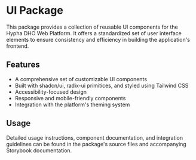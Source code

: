 # UI Package

This package provides a collection of reusable UI components for the Hypha DHO Web Platform. It offers a standardized set of user interface elements to ensure consistency and efficiency in building the application's frontend.

## Features

- A comprehensive set of customizable UI components
- Built with shadcn/ui, radix-ui primitices, and styled using Tailwind CSS
- Accessibility-focused design
- Responsive and mobile-friendly components
- Integration with the platform's theming system

## Usage

Detailed usage instructions, component documentation, and integration guidelines can be found in the package's source files and accompanying Storybook documentation.
